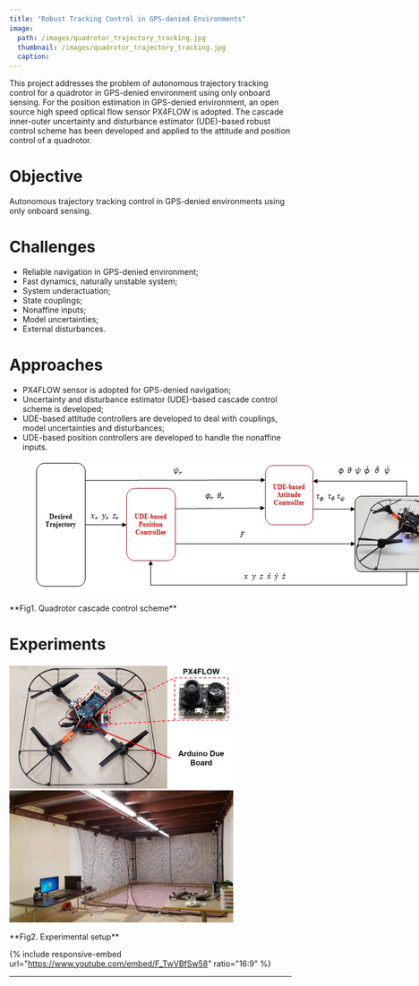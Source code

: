 ```yaml
---
title: "Robust Tracking Control in GPS-denied Environments"
image:
  path: /images/quadrotor_trajectory_tracking.jpg
  thumbnail: /images/quadrotor_trajectory_tracking.jpg
  caption:
---
```


This project addresses the problem of autonomous trajectory tracking control for a quadrotor in GPS-denied environment using only onboard sensing. For the position estimation in GPS-denied environment, an open source high speed optical flow sensor PX4FLOW is adopted. The cascade inner-outer uncertainty and disturbance estimator (UDE)-based robust control scheme has been developed and applied to the attitude and position control of a quadrotor.


# Objective

Autonomous trajectory tracking control in GPS-denied environments using only onboard sensing.

# Challenges

* Reliable navigation in GPS-denied environment;
* Fast dynamics, naturally unstable system;
* System underactuation;
* State couplings;
* Nonaffine inputs;
* Model uncertainties;
* External disturbances.

# Approaches

* PX4FLOW sensor is adopted for GPS-denied navigation;
* Uncertainty and disturbance estimator (UDE)-based cascade control scheme is developed;
* UDE-based attitude controllers are developed to deal with couplings, model uncertainties and disturbances;
* UDE-based position controllers are developed to handle
the nonaffine inputs.

<figure style="width: 1000px" class="align-left">
  <img src="/images/quadrotor_trajectory_tracking_control_scheme.jpg" alt="">
  <figcaption></figcaption>
</figure>
**Fig1. Quadrotor cascade control scheme**

# Experiments

<p float="left">
  <img src="/images/quadrotor_trajectory_tracking_platform.jpg" width="400px" />
  <img src="/images/quadrotor_trajectory_tracking_environment.jpg" width="400px" />
</p>
**Fig2. Experimental setup**

{% include responsive-embed url="https://www.youtube.com/embed/F_TwVBfSw58" ratio="16:9" %}

---
